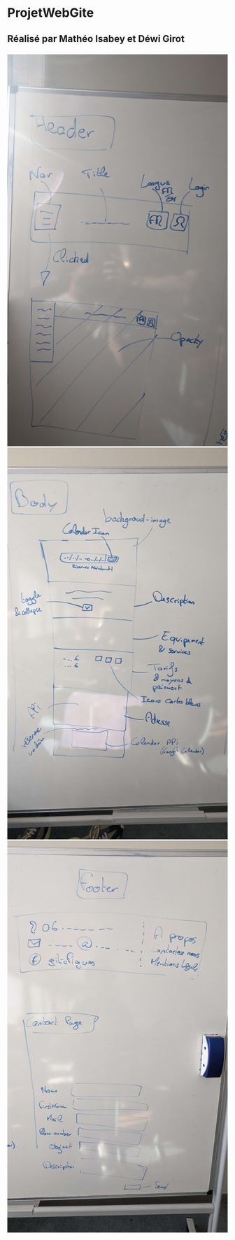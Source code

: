 # ProjetWebGite
## Réalisé par Mathéo Isabey et Déwi Girot

###


![body concept](images/header.jpg)
![body concept](images/body.jpg)
![body concept](images/footer_contact.jpg)
